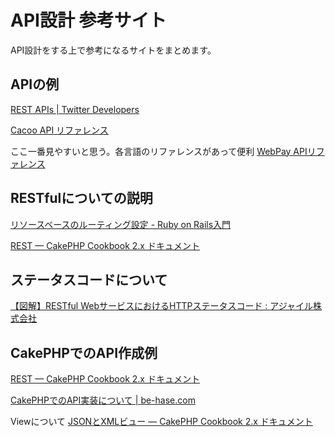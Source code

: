 # API設計 参考サイト
API設計をする上で参考になるサイトをまとめます。

## APIの例
[REST APIs | Twitter Developers](https://dev.twitter.com/rest/public)

[Cacoo API リファレンス](https://cacoo.com/lang/ja/api_print)

ここ一番見やすいと思う。各言語のリファレンスがあって便利
[WebPay APIリファレンス](https://webpay.jp/docs/api/curl)

## RESTfulについての説明
[リソースベースのルーティング設定 - Ruby on Rails入門](http://www.rubylife.jp/rails/routing/index5.html)

[REST &mdash; CakePHP Cookbook 2.x ドキュメント](http://book.cakephp.org/2.0/ja/development/rest.html)

## ステータスコードについて
[【図解】RESTful WebサービスにおけるHTTPステータスコード : アジャイル株式会社](http://www.agilegroup.co.jp/technote/rest-status-code.html)

## CakePHPでのAPI作成例
[REST &mdash; CakePHP Cookbook 2.x ドキュメント](http://book.cakephp.org/2.0/ja/development/rest.html)

[CakePHPでのAPI実装について | be-hase.com](http://be-hase.com/php/478/)

Viewについて
[JSONとXMLビュー &mdash; CakePHP Cookbook 2.x ドキュメント](http://book.cakephp.org/2.0/ja/views/json-and-xml-views.html)
